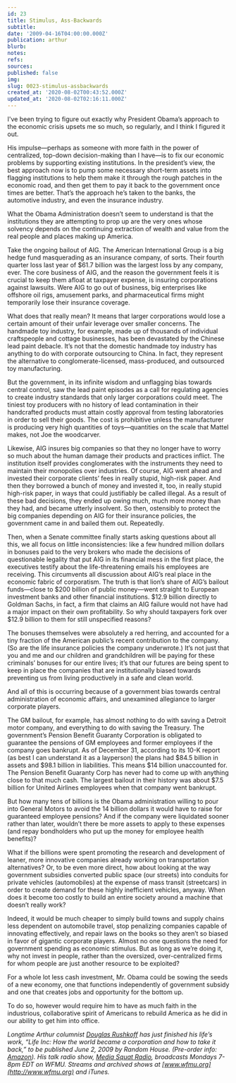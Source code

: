```yaml
---
id: 23
title: Stimulus, Ass-Backwards
subtitle: 
date: '2009-04-16T04:00:00.000Z'
publication: arthur
blurb: 
notes: 
refs: 
sources: 
published: false
img: 
slug: 0023-stimulus-assbackwards
created_at: '2020-08-02T00:43:52.000Z'
updated_at: '2020-08-02T02:16:11.000Z'
---
```

I've been trying to figure out exactly why President Obama’s approach to the economic crisis upsets me so much, so regularly, and I think I figured it out.

His impulse—perhaps as someone with more faith in the power of centralized, top-down decision-making than I have—is to fix our economic problems by supporting existing institutions. In the president’s view, the best approach now is to pump some necessary short-term assets into flagging institutions to help them make it through the rough patches in the economic road, and then get them to pay it back to the government once times are better. That’s the approach he’s taken to the banks, the automotive industry, and even the insurance industry.

What the Obama Administration doesn’t seem to understand is that the institutions they are attempting to prop up are the very ones whose solvency depends on the continuing extraction of wealth and value from the real people and places making up America.

Take the ongoing bailout of AIG. The American International Group is a big hedge fund masquerading as an insurance company, of sorts. Their fourth quarter loss last year of $61.7 billion was the largest loss by any company, ever. The core business of AIG, and the reason the government feels it is crucial to keep them afloat at taxpayer expense, is insuring corporations against lawsuits. Were AIG to go out of business, big enterprises like offshore oil rigs, amusement parks, and pharmaceutical firms might temporarily lose their insurance coverage.

What does that really mean? It means that larger corporations would lose a certain amount of their unfair leverage over smaller concerns. The handmade toy industry, for example, made up of thousands of individual craftspeople and cottage businesses, has been devastated by the Chinese lead paint debacle. It’s not that the domestic handmade toy industry has anything to do with corporate outsourcing to China. In fact, they represent the alternative to conglomerate-licensed, mass-produced, and outsourced toy manufacturing.

But the government, in its infinite wisdom and unflagging bias towards central control, saw the lead paint episodes as a call for regulating agencies to create industry standards that only larger corporations could meet. The tiniest toy producers with no history of lead contamination in their handcrafted products must attain costly approval from testing laboratories in order to sell their goods. The cost is prohibitive unless the manufacturer is producing very high quantities of toys—quantities on the scale that Mattel makes, not Joe the woodcarver.

Likewise, AIG insures big companies so that they no longer have to worry so much about the human damage their products and practices inflict. The institution itself provides conglomerates with the instruments they need to maintain their monopolies over industries. Of course, AIG went ahead and invested their corporate clients’ fees in really stupid, high-risk paper. And then they borrowed a bunch of money and invested it, too, in really stupid high-risk paper, in ways that could justifiably be called illegal. As a result of these bad decisions, they ended up owing much, much more money than they had, and became utterly insolvent. So then, ostensibly to protect the big companies depending on AIG for their insurance policies, the government came in and bailed them out. Repeatedly.

Then, when a Senate committee finally starts asking questions about all this, we all focus on little inconsistencies: like a few hundred million dollars in bonuses paid to the very brokers who made the decisions of questionable legality that put AIG in its financial mess in the first place, the executives testify about the life-threatening emails his employees are receiving. This circumvents all discussion about AIG’s real place in the economic fabric of corporatism. The truth is that lion’s share of AIG’s bailout funds—close to $200 billion of public money—went straight to European investment banks and other financial institutions. $12.9 billion directly to Goldman Sachs, in fact, a firm that claims an AIG failure would not have had a major impact on their own profitability. So why should taxpayers fork over $12.9 billion to them for still unspecified reasons?

The bonuses themselves were absolutely a red herring, and accounted for a tiny fraction of the American public’s recent contribution to the company. (So are the life insurance policies the company underwrote.) It’s not just that you and me and our children and grandchildren will be paying for these criminals’ bonuses for our entire lives; it’s that our futures are being spent to keep in place the companies that are institutionally biased towards preventing us from living productively in a safe and clean world.

And all of this is occurring because of a government bias towards central administration of economic affairs, and unexamined allegiance to larger corporate players.

The GM bailout, for example, has almost nothing to do with saving a Detroit motor company, and everything to do with saving the Treasury. The government’s Pension Benefit Guaranty Corporation is obligated to guarantee the pensions of GM employees and former employees if the company goes bankrupt. As of December 31, according to its 10-K report (as best I can understand it as a layperson) the plans had $84.5 billion in assets and $98.1 billion in liabilities. This means $14 billion unaccounted for. The Pension Benefit Guaranty Corp has never had to come up with anything close to that much cash. The largest bailout in their history was about $7.5 billion for United Airlines employees when that company went bankrupt.

But how many tens of billions is the Obama administration willing to pour into General Motors to avoid the 14 billion dollars it would have to raise for guaranteed employee pensions? And if the company were liquidated sooner rather than later, wouldn’t there be more assets to apply to these expenses (and repay bondholders who put up the money for employee health benefits)?

What if the billions were spent promoting the research and development of leaner, more innovative companies already working on transportation alternatives? Or, to be even more direct, how about looking at the way government subsidies converted public space (our streets) into conduits for private vehicles (automobiles) at the expense of mass transit (streetcars) in order to create demand for these highly inefficient vehicles, anyway. When does it become too costly to build an entire society around a machine that doesn’t really work?

Indeed, it would be much cheaper to simply build towns and supply chains less dependent on automobile travel, stop penalizing companies capable of innovating effectively, and repair laws on the books so they aren’t so biased in favor of gigantic corporate players. Almost no one questions the need for government spending as economic stimulus. But as long as we’re doing it, why not invest in people, rather than the oversized, over-centralized firms for whom people are just another resource to be exploited?

For a whole lot less cash investment, Mr. Obama could be sowing the seeds of a new economy, one that functions independently of government subsidy and one that creates jobs and opportunity for the bottom up.

To do so, however would require him to have as much faith in the industrious, collaborative spirit of Americans to rebuild America as he did in our ability to get him into office.

*Longtime Arthur columnist [Douglas Rushkoff](http://rushkoff.com/) has just finished his life’s work, “Life Inc: How the world became a corporation and how to take it back,” to be published June 2, 2009 by Random House. (Pre-order info: [Amazon](http://www.amazon.com/gp/product/1400066891?ie=UTF8&tag=barbelith&linkCode=as2&camp=1789&creative=390957&creativeASIN=1400066891)). His talk radio show, [Media Squat Radio](http://mediasquat.net/), broadcasts Mondays 7-8pm EDT on WFMU. Streams and archived shows at [www.wfmu.org](http://www.wfmu.org) and iTunes.*
